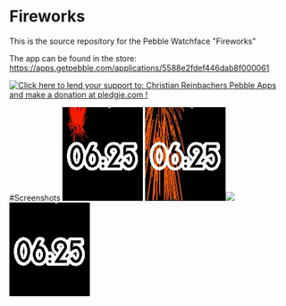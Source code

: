 Fireworks
==============

This is the source repository for the Pebble Watchface "Fireworks"

The app can be found in the store: https://apps.getpebble.com/applications/5588e2fdef446dab8f000061

<a href='https://pledgie.com/campaigns/28156'><img alt='Click here to lend your support to: Christian Reinbachers Pebble Apps and make a donation at pledgie.com !' src='https://pledgie.com/campaigns/28156.png?skin_name=chrome' border='0' ></a>

#Screenshots
<img src="https://raw.githubusercontent.com/reini1305/fireworks/master/store/image005.png"></img>
<img src="https://raw.githubusercontent.com/reini1305/fireworks/master/store/image014.png"></img><img src="https://raw.githubusercontent.com/reini1305/fireworks/master/store/image024.png"></img><img src="https://raw.githubusercontent.com/reini1305/fireworks/master/store/animation.gif"></img>
